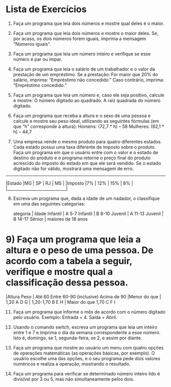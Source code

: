 # Lista de Exercícios

1) Faça um programa que leia dois números e mostre qual deles é o maior. 

 2) Faça um programa que leia dois números e mostre o maior deles. Se, por acaso, os dois números forem iguais, imprima a mensagem “Números iguais”. 

3) Faça um programa que leia um número inteiro e verifique se esse número é par ou ímpar. 

4) Faça um programa que leia o salário de um trabalhador e o valor da prestação de um empréstimo. Se a prestação: 
For maior que 20% do salário, imprima: “Empréstimo não concedido.” 
Caso contrário, imprima: “Empréstimo concedido.” 

5) Faça um programa que leia um número e, caso ele seja positivo, calcule e mostre: 
O número digitado ao quadrado. 
A raiz quadrada do número digitado. 

6) Faça um programa que receba a altura e o sexo de uma pessoa e calcule e mostre seu peso ideal, utilizando as seguintes fórmulas (em que “h” corresponde à altura): 
Homens: (72,7 * h) – 58 
Mulheres: (62,1 * h) – 44,7 

7) Uma empresa vende o mesmo produto para quatro diferentes estados. Cada estado possui uma taxa diferente de imposto sobre o produto. Faça um programa em que o usuário entre com o valor e o estado de destino do produto e o programa retorne o preço final do produto acrescido do imposto do estado em que ele será vendido. Se o estado digitado não for válido, mostrará uma mensagem de erro.
_______________________________ 
|Estado  |MG | SP  | RJ  | MS | 
|Imposto |7% | 12% | 15% | 8% |
|_____________________________|

8) Escreva um programa que, dada a idade de um nadador, o classifique em uma das 
seguintes categorias: 

   ategoria |  Idade 
Infantil    | A  5-7 
Infantil    | B  8-10 
Juvenil     | A  11-13 
Juvenil     | B 14-17 
Sênior 	    | maiores de 18 anos 

# 9) Faça um programa que leia a altura e o peso de uma pessoa. De acordo com a tabela a seguir, verifique e mostre qual a classificação dessa pessoa. 

|Altura 	Peso 
|         Até 60 	Entre 60-90 (inclusive) 	Acima de 90 
|Menor do que 
| 1,20 	A 	D 	G 
| 1,20-1,70 	B 	E 	H 
| Maior do que 1,70 	C 	F 	I 



11) Faça um programa que informe o mês de acordo com o número digitado pelo 
usuário. Exemplo: Entrada = 4. Saída = Abril. 

12) Usando o comando switch, escreva um programa que leia um inteiro entre 1 e 7 e imprima o dia da semana correspondente a esse número. Isto é, domingo, se 1, segunda-feira, se 2, e assim por diante.

13) Faça um programa que mostre ao usuário um menu com quatro opções de operações matemáticas (as operações básicas, por exemplo). O usuário escolhe uma das opções, e o seu programa pede dois valores numéricos e realiza a operação, mostrando o resultado. 

14) Faça um programa para verificar se determinado número inteiro lido é divisível por 3 ou 5, mas não simultaneamente pelos dois. 
